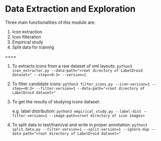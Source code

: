 # Data Extraction and Exploration

Three main functionalities of this module are:
1. Icon extraction
2. Icon filteration
3. Empirical study
4. Split data for training 

====

1. To extracts icons from a raw dataset of xml layouts:
`python3 icon_extractor.py --data-path="<root directory of LabelDroid dataset>" --step=<0:3> --version=1`

2. To filter candidate icons:
`python3 filter_icons.py --icon-version=1 --step=<0:3> --filter-version=1 --data-path="<root directory of LabelDroid dataset>"`

3. To get the results of studying icons dataset:
    
    e.g. label distribution:
`python3 empirical_study.py --label-dist --filter-version=1 --image-path=<root directory of icon images>`
    
4. To split data to test/train/val and write in proper annotation:
`python3 split_data.py --filter-version=1 --split-version=1 --ignore-dup --data-path="<root directory of LabelDroid dataset>"`
